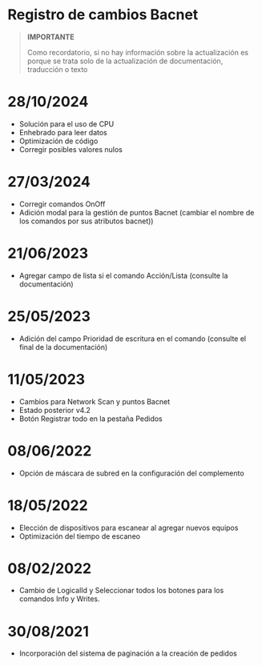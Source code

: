 # Registro de cambios Bacnet


>**IMPORTANTE**
>
>Como recordatorio, si no hay información sobre la actualización es porque se trata solo de la actualización de documentación, traducción o texto



# 28/10/2024

- Solución para el uso de CPU
- Enhebrado para leer datos
- Optimización de código
- Corregir posibles valores nulos


# 27/03/2024

- Corregir comandos OnOff
- Adición modal para la gestión de puntos Bacnet (cambiar el nombre de los comandos por sus atributos bacnet))


# 21/06/2023

- Agregar campo de lista si el comando Acción/Lista (consulte la documentación)

# 25/05/2023

- Adición del campo Prioridad de escritura en el comando (consulte el final de la documentación)


# 11/05/2023

- Cambios para Network Scan y puntos Bacnet
- Estado posterior v4.2
- Botón Registrar todo en la pestaña Pedidos

# 08/06/2022

- Opción de máscara de subred en la configuración del complemento

# 18/05/2022

- Elección de dispositivos para escanear al agregar nuevos equipos
- Optimización del tiempo de escaneo

# 08/02/2022

- Cambio de LogicalId y Seleccionar todos los botones para los comandos Info y Writes.

# 30/08/2021

- Incorporación del sistema de paginación a la creación de pedidos
